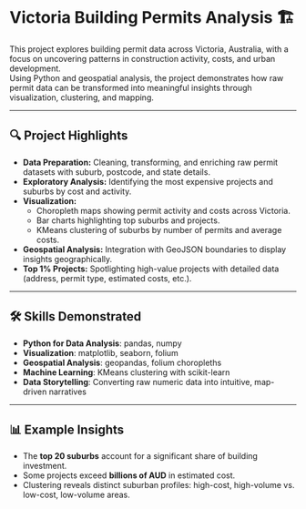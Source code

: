# Victoria Building Permits Analysis 🏗️

This project explores building permit data across Victoria, Australia, with a focus on uncovering patterns in construction activity, costs, and urban development.  
Using Python and geospatial analysis, the project demonstrates how raw permit data can be transformed into meaningful insights through visualization, clustering, and mapping.

---

## 🔍 Project Highlights
- **Data Preparation:** Cleaning, transforming, and enriching raw permit datasets with suburb, postcode, and state details.  
- **Exploratory Analysis:** Identifying the most expensive projects and suburbs by cost and activity.  
- **Visualization:**  
  - Choropleth maps showing permit activity and costs across Victoria.  
  - Bar charts highlighting top suburbs and projects.  
  - KMeans clustering of suburbs by number of permits and average costs.  
- **Geospatial Analysis:** Integration with GeoJSON boundaries to display insights geographically.  
- **Top 1% Projects:** Spotlighting high-value projects with detailed data (address, permit type, estimated costs, etc.).

---

## 🛠️ Skills Demonstrated
- **Python for Data Analysis**: pandas, numpy  
- **Visualization**: matplotlib, seaborn, folium  
- **Geospatial Analysis**: geopandas, folium choropleths  
- **Machine Learning**: KMeans clustering with scikit-learn  
- **Data Storytelling**: Converting raw numeric data into intuitive, map-driven narratives  

---

## 📊 Example Insights
- The **top 20 suburbs** account for a significant share of building investment.  
- Some projects exceed **billions of AUD** in estimated cost.  
- Clustering reveals distinct suburban profiles: high-cost, high-volume vs. low-cost, low-volume areas.  
